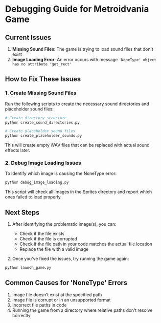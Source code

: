 # Debugging Guide for Metroidvania Game

## Current Issues

1. **Missing Sound Files**: The game is trying to load sound files that don't exist
2. **Image Loading Error**: An error occurs with message `'NoneType' object has no attribute 'get_rect'`

## How to Fix These Issues

### 1. Create Missing Sound Files

Run the following scripts to create the necessary sound directories and placeholder sound files:

```bash
# Create directory structure
python create_sound_directories.py

# Create placeholder sound files
python create_placeholder_sounds.py
```

This will create empty WAV files that can be replaced with actual sound effects later.

### 2. Debug Image Loading Issues

To identify which image is causing the NoneType error:

```bash
python debug_image_loading.py
```

This script will check all images in the Sprites directory and report which ones failed to load properly.

## Next Steps

1. After identifying the problematic image(s), you can:
   - Check if the file exists
   - Check if the file is corrupted
   - Check if the file path in your code matches the actual file location
   - Replace the file with a valid image

2. Once you've fixed the issues, try running the game again:
```bash
python launch_game.py
```

## Common Causes for 'NoneType' Errors

1. Image file doesn't exist at the specified path
2. Image file is corrupt or in an unsupported format
3. Incorrect file paths in code
4. Running the game from a directory where relative paths don't resolve correctly
